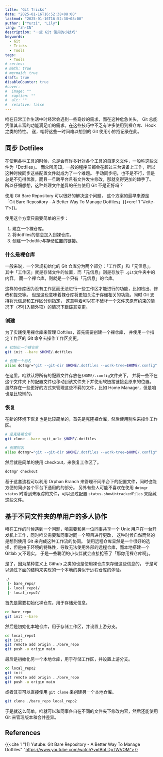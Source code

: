 ```yaml
---
title: 'Git Tricks'
date: "2025-01-16T16:52:38+08:00"
lastmod: "2025-01-16T16:52:38+08:00"
author: ["Yurzi", "Lily"]
lang: "zh-CN"
description: "一些 Git 使用的小技巧"
keywords:
  - Git
  - Tricks
  - Tools
tags:
  - Tools
# series:
# math: true
# mermaid: true
draft: true
disableCounter: true
#cover:
#  image: ""
#  caption: ""
#  alt: ""
#  relative: false
---
```


咱在日常工作生活中时经常会遇到一些奇妙的需求，而在这种危急关头，
Git 总能凭借其丰富的功能满足咱的需求。在这些技巧中不乏有许多使用到裸仓库、Hook 之类的特性。
遂，咱将这些一时间难以想到的 Git 使用小妙招记录在此。

## 同步 Dotfiles

在使用各种工具的时候，总是会有许多针对各个工具的自定义文件，一般称这些文件为「Dotfiles」。
而众所周知，一般的程序员都会在超过三台设备上工作，所以这种时候同步这些配置文件就成为了一个难题。
手动同步吧，也不是不行，但是总是不见得优雅，而且一旦跨平台且有文件发生修改，那就变得更加的棘手了。
所以仔细想想，这种处理文件差异的任务使用 Git 不是正好吗？

使用 Git Bare Repository 可以很好的解决这个问题，
这个方案的最早来源是「Git Bare Repository - A Better Way To Manage Dotfiles」{{<cref 1 "#cite-1">}}。

使用这个方案只需要简单的三步：

1. 建立一个裸仓库。
2. 将dotfiles的信息加入到裸仓库。
3. 创建一个dotfile与存储位置的链接。

### 什么是裸仓库

一般来说，一个常规初始化的 Git 仓库分为两个部分：「工作区」和「元信息」，
其中「工作区」就是存储文件的位置，而「元信息」则是存放于 `.git`文件夹中的内容。
而一个裸仓库，则就是一个只有「元信息」的仓库。

这样的仓库因为没有工作区而无法进行一些工作区才能进行的功能，比如检出、修改和提交等。
但是这也意味着裸仓库将更加关注于存储相关的功能。同时 Git 支持将元信息和工作区分别指定，
这意味着可以在不破坏一个文件夹原有约束的情况下（不引入额外项）的情况下跟踪其变更。

### 创建

为了实践使用裸仓库来管理 Doftiles，首先需要创建一个裸仓库，
并使用一个指定工作区的 Git 命令去操作工作区变更。

```sh
# 初始化一个裸仓库
git init --bare $HOME/.dotfiles

# 创建一个别名
alias dotmgr="git --git-dir $HOME/.dotfiles --work-tree=$HOME/.config"
```

在这里，咱默认将所有的配置文件存放在`$HOME/.config`文件夹下，
并将一些不在这个文件夹下的配置文件也移动到该文件夹下并使用软链接链接会原来的位置。
虽然存在一些更好的方式来管理这些不羁的文件，比如 Home Manager，但是咱也是比较懒的。

### 恢复

在新的环境下恢复也是比较简单的，首先是克隆裸仓库，然后使用别名来操作工作区。

```sh
# 是克隆裸仓库
git clone --bare <git_url> $HOME/.dotfiles

# 创建别名
alias dotmgr="git --git-dir $HOME/.dotfiles --work-tree=$HOME/.config"
```

然后就是简单的使用 checkout，来恢复工作区了。

```sh
dotmgr checkout
```

基于这套流程可以利用 Orphan Branch 来管理不同平台下的配置文件，同时也能方便的同步各个平台下通用的的部分。
另外有些人可能不喜欢在使用 `dotmgr status` 时看到未跟踪的文件，可以通过配置 `status.showUntrackedFiles` 来隐藏这些文件。

## 基于不同文件夹的单用户的多人协作

咱在工作的时候遇到一个问题，咱需要和另一位同事共享一个 Unix 用户在一台开发机上工作，同时咱又需要和同事对同一个项目进行更改，
这种时候自然而然的是想到使用 Git 来完成这种工作流的协同。
使用远程仓库显然是一个很好的选择，但是由于环境的特殊性，导致无法使用外部的远程仓库，而本地搭建一个 Gitlab 又不现实。
于是一些聪明的小伙伴就会直接抢答了「那你用裸仓库啊」。

是了，因为某种意义上 Github 之类的也是使用裸仓库来存储这些信息的，
于是可以通过下面的结构来实现的一个本地的类似于远程仓库的体验。

```sh
./
 |- bare_repo/
 |- local_repo1/
 |- local_repo2/
```

首先是需要初始化裸仓库，用于存储元信息。

```sh
cd bare_repo
git init --bare
```

然后是初始化本地仓库，用于存储工作区，并设置上游分支。

```sh
cd local_repo1
git init
git remote add origin ../bare_repo
git push -u origin main
```

最后是初始化另一个本地仓库，用于存储工作区，并设置上游分支。

```sh
cd local_repo2
git init
git remote add origin ../bare_repo
git push -u origin main
```

或者其实可以直接使用 `git clone` 来创建另一个本地仓库。

```sh
git clone ./bare_repo local_repo2
```

于是就这么简单，咱就可以和同事各自在不同的文件夹下修改内容，然后还能使用 Git 来管理版本和合并差异。

## References

{{<cite 1 "[1] Yutube: Git Bare Repository - A Better Way To Manage Dotfiles" "https://www.youtube.com/watch?v=tBoLDpTWVOM">}}
